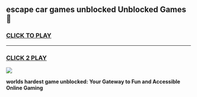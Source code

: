 
## escape car games unblocked Unblocked Games👋
<h3>
<a href="https://premium.freeplayer.one?title=escape_car_games_unblocked&ref=16F">CLICK TO PLAY</a></h3>
<hr>

<h3>
<a href="https://premium.freeplayer.one?title=escape_car_games_unblocked&ref=16F">CLICK 2 PLAY</a>
  
</h3>

<a href="https://premium.freeplayer.one?title=escape_car_games_unblocked&ref=16F/"><img src="https://clearcache.store/games.png"></a>


**worlds hardest game unblocked: Your Gateway to Fun and Accessible Online Gaming**
